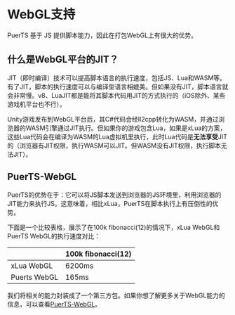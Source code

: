# WebGL支持

PuerTS 基于 JS 提供脚本能力，因此在打包WebGL上有很大的优势。

## 什么是WebGL平台的JIT？

JIT（即时编译）技术可以提高脚本语言的执行速度，包括JS、Lua和WASM等。有了JIT，脚本的执行速度可以与编译型语言相媲美。但如果没有JIT，脚本语言就会非常慢。v8、LuaJIT都是能将其脚本代码用JIT的方式执行的（iOS除外、某些游戏机平台也不行）。

Unity游戏发布到WebGL平台后，其C#代码会经Il2cpp转化为WASM，并通过浏览器的WASM引擎通过JIT执行。但如果你的游戏包含Lua，如果是xLua的方案，这些Lua代码会在编译为WASM的Lua虚拟机里执行，此时Lua代码是**无法享受**JIT的（浏览器有JIT权限，执行WASM可以JIT。但WASM没有JIT权限，执行脚本无法JIT）。

## PuerTS-WebGL

PuerTS的优势在于：它可以将JS脚本发送到浏览器的JS环境里，利用浏览器的JIT能力来执行JS。这意味着，相比xLua，PuerTS在脚本执行上有压倒性的优势。

下面是一个比较表格，展示了在100k fibonacci(12)的情况下，xLua WebGL和PuerTS WebGL的执行速度对比：

|       | 100k fibonacci(12) |
| ---  |    ---    |
|xLua WebGL   |    6200ms    |
|Puerts WebGL |   165ms     |

我们将相关的能力封装成了一个第三方包。如果你想了解更多关于WebGL能力的信息，可以查看[PuerTS-WebGL](https://github.com/zombieyang/puerts_unity_webgl_demo/edit/master/README.md)。